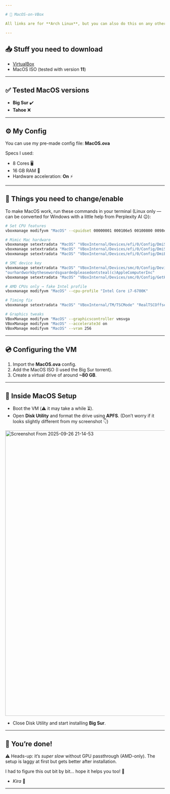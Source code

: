 ```yaml
---

# 🍎 MacOS-on-VBox

All links are for **Arch Linux**, but you can also do this on any other Linux distro (or even Windows).

---
```


## 📥 Stuff you need to download

* [VirtualBox]([virtualbox-host-dkms](https://archlinux.org/packages/extra/x86_64/virtualbox-host-dkms/))
* MacOS ISO (tested with version **11**)

---

## ✅ Tested MacOS versions

* **Big Sur** ✔️
* **Tahoe** ❌

---

## ⚙️ My Config

You can use my pre-made config file: **MacOS.ova**

Specs I used:

* 8 Cores 🖥️
* 16 GB RAM 💾
* Hardware acceleration: **On** ⚡

---

## 🔧 Things you need to change/enable

To make MacOS work, run these commands in your terminal (Linux only — can be converted for Windows with a little help from Perplexity AI 😉):

```bash
# Set CPU features
vboxmanage modifyvm "MacOS" --cpuidset 00000001 000106e5 00100800 0098e3fd bfebfbff

# Mimic Mac hardware
vboxmanage setextradata "MacOS" "VBoxInternal/Devices/efi/0/Config/DmiSystemProduct" "iMac19,3"
vboxmanage setextradata "MacOS" "VBoxInternal/Devices/efi/0/Config/DmiSystemVersion" "1.0"
vboxmanage setextradata "MacOS" "VBoxInternal/Devices/efi/0/Config/DmiBoardProduct" "Iloveapple"

# SMC device key
vboxmanage setextradata "MacOS" "VBoxInternal/Devices/smc/0/Config/DeviceKey" \
"ourhardworkbythesewordsguardedpleasedontsteal(c)AppleComputerInc"
vboxmanage setextradata "MacOS" "VBoxInternal/Devices/smc/0/Config/GetKeyFromRealSMC" 0

# AMD CPUs only → fake Intel profile
vboxmanage modifyvm "MacOS" --cpu-profile "Intel Core i7-6700K"

# Timing fix
vboxmanage setextradata "MacOS" "VBoxInternal/TM/TSCMode" "RealTSCOffset"

# Graphics tweaks
VBoxManage modifyvm "MacOS" --graphicscontroller vmsvga
VBoxManage modifyvm "MacOS" --accelerate3d on
VBoxManage modifyvm "MacOS" --vram 256
```

---

## 💿 Configuring the VM

1. Import the **MacOS.ova** config.
2. Add the MacOS ISO (I used the Big Sur torrent).
3. Create a virtual drive of around **~80 GB**.

---

## 🍏 Inside MacOS Setup

* Boot the VM (⚠️ it may take a while ⏳).
* Open **Disk Utility** and format the drive using **APFS**.
  (Don’t worry if it looks slightly different from my screenshot 👇)

<img width="1596" height="899" alt="Screenshot From 2025-09-26 21-14-53" src="https://github.com/user-attachments/assets/923a1cfe-a934-4369-9c93-02267581cc8e" />

* Close Disk Utility and start installing **Big Sur**.

---

## 🎉 You’re done!

⚠️ Heads-up: it’s *super slow* without GPU passthrough (AMD-only).
The setup is laggy at first but gets better after installation.

I had to figure this out bit by bit... hope it helps you too! 💖

- *Kira* 🌸

---
